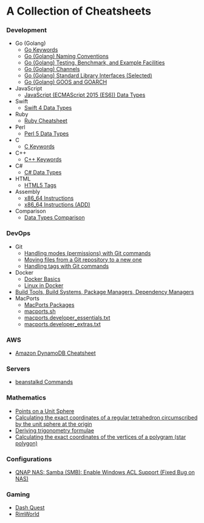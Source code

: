 # A Collection of Cheatsheets

### Development
- Go (Golang)
  - [Go Keywords](dev/keywords-go.md)
  - [Go (Golang) Naming Conventions](dev/go-conventions.md)
  - [Go (Golang) Testing, Benchmark, and Example Facilities](dev/go-testing-benchmark-example.md)
  - [Go (Golang) Channels](dev/go-channels.md)
  - [Go (Golang) Standard Library Interfaces (Selected)](https://gist.github.com/asukakenji/ac8a05644a2e98f1d5ea8c299541fce9)
  - [Go (Golang) GOOS and GOARCH](https://gist.github.com/asukakenji/f15ba7e588ac42795f421b48b8aede63)
- JavaScript
  - [JavaScript (ECMAScript 2015 (ES6)) Data Types](dev/javascript-data-types.md)
- Swift
  - [Swift 4 Data Types](dev/swift-data-types.md)
- Ruby
  - [Ruby Cheatsheet](dev/ruby.md)
- Perl
  - [Perl 5 Data Types](dev/perl-data-types.md)
- C
  - [C Keywords](dev/keywords-c.md)
- C++
  - [C++ Keywords](dev/keywords-cpp.md)
- C#
  - [C# Data Types](dev/csharp-data-types.md)
- HTML
  - [HTML5 Tags](dev/keywords-html5.md)
- Assembly
  - [x86_64 Instructions](dev/x86_64_instructions.md)
  - [x86_64 Instructions (ADD)](dev/x86_64_instructions_add.md)
- Comparison
  - [Data Types Comparison](dev/data-types-comparison.rst)

### DevOps
  - Git
    - [Handling modes (permissions) with Git commands](devops/git-mode-permission.md)
    - [Moving files from a Git repository to a new one](devops/git-move-repository.md)
    - [Handling tags with Git commands](devops/git-tag.md)
  - Docker
    - [Docker Basics](devops/docker-basics.md)
    - [Linux in Docker](devops/docker-linux.md)
  - [Build Tools, Build Systems, Package Managers, Dependency Managers](devops/build-tools.md)
  - MacPorts
    - [MacPorts Packages](devops/macports.md)
    - [macports.sh](devops/macports.sh)
    - [macports.developer_essentials.txt](devops/macports.developer_essentials.txt)
    - [macports.developer_extras.txt](devops/macports.developer_extras.txt)

### AWS
- [Amazon DynamoDB Cheatsheet](dynamodb.md)

### Servers
- [beanstalkd Commands](beanstalkd.md)

### Mathematics
- [Points on a Unit Sphere](points-on-a-unit-sphere.md)
- [Calculating the exact coordinates of a regular tetrahedron circumscribed by the unit sphere at the origin](tetrahedron.md)
- [Deriving trigonometry formulae](trigonometry.md)
- [Calculating the exact coordinates of the vertices of a polygram (star polygon)](polygram-star-polygon.md)

### Configurations
- [QNAP NAS: Samba (SMB): Enable Windows ACL Support (Fixed Bug on NAS)](qnap-enable-windows-acl-support.md)

### Gaming
- [Dash Quest](dash-quest.md)
- [RimWorld](rimworld.md)
